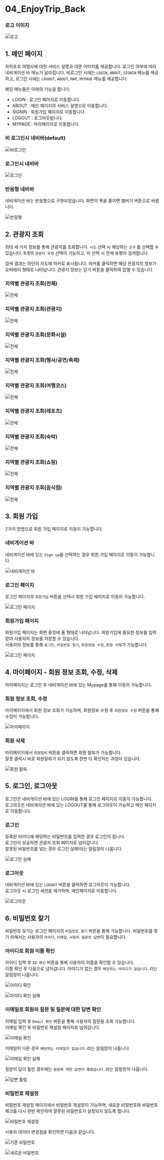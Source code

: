 # 04_EnjoyTrip_Back

### 로고 이미지

![로고](./WebContent/assets/img/Hahahoho-logo.png)

## 1. 메인 페이지

하하호호 여행사에 대한 서비스 설명과 대문 이미지를 제공합니다. 로그인 여부에 따라 네비게이션 바 메뉴가 달라집니다. 비로그인 시에는 `LOGIN`, `ABOUT`, `SIGNIN` 메뉴를 제공하고, 로그인 시에는 `LOGOUT`, `ABOUT`, `MAP`, `MYPAGE` 메뉴를 제공합니다.

해당 메뉴들은 아래의 기능을 합니다.

- LOGIN : 로그인 페이지로 이동합니다.
- ABOUT : 메인 페이지의 서비스 설명으로 이동합니다.
- SIGNIN : 회원가입 페이지로 이동합니다.
- LOGOUT : 로그아웃됩니다.
- MYPAGE : 마이페이지로 이동합니다.

### 비 로그인시 네비바(default)

![비로그인](./WebContent/assets/img/indexpage_default.png)

### 로그인시 네비바

![로그인](./WebContent/assets/img/indexpage_login.png)

### 반응형 네비바

네비게이션 바는 반응형으로 구현되었습니다. 화면의 폭을 줄이면 햄버거 버튼으로 바뀝니다.

![반응형](./WebContent/assets/img/indexpage_small.png)

## 2. 관광지 조회

최대 세 가지 정보를 통해 관광지를 조회합니다. `시도` 선택 시 해당하는 `군구` 를 선택할 수 있습니다. 8개의 `관광지 유형` 선택이 가능하고, 미 선택 시 전체 유형이 검색됩니다.

검색 결과는 하단의 지도에 마커로 표시됩니다. 마커를 클릭하면 해당 관광지의 정보가 오버레이 형태로 나타납니다. 관광지 정보는 닫기 버튼을 클릭하여 없앨 수 있습니다.

### 지역별 관광지 조회(전체)
![전체](./WebContent/assets/img/capture/조회_전체.png)

### 지역별 관광지 조회(관광지)
![전체](./WebContent/assets/img/capture/조회_관광지.png)

### 지역별 관광지 조회(문화시설)
![전체](./WebContent/assets/img/capture/조회_문화시설.png)

### 지역별 관광지 조회(행사/공연/축제)
![전체](./WebContent/assets/img/capture/조회_축제공연행사.png)

### 지역별 관광지 조회(여행코스)
![전체](./WebContent/assets/img/capture/조회_여행코스.png)

### 지역별 관광지 조회(레포츠)
![전체](./WebContent/assets/img/capture/조회_레포츠.png)

### 지역별 관광지 조회(숙박)
![전체](./WebContent/assets/img/capture/조회_숙박.png)

### 지역별 관광지 조회(쇼핑)
![전체](./WebContent/assets/img/capture/조회_쇼핑.png)

### 지역별 관광지 조회(음식점)
![전체](./WebContent/assets/img/capture/조회_음식점.png)

## 3. 회원 가입

2가지 방법으로 회원 가입 페이지로 이동이 가능합니다.

### 네비게이션 바

네비게이션 바에 있는 `Sign up`를 선택하는 경우 회원 가입 페이지로 이동이 가능합니다.

![네비게이션 바](./WebContent/assets/img/signuppage_login1.jpg)

### 로그인 페이지

로그인 페이지의 `회원가입` 버튼을 선택시 회원 가입 페이지로 이동이 가능합니다.

![로그인 페이지](./WebContent/assets/img/signuppage_login2.jpg)

### 회원가입 페이지

회원가입 페이지는 화면 중앙에 폼 형태로 나타납니다. 회원가입에 필요한 정보를 입력받아 사용자의 정보를 저장할 수 있습니다.<br>
사용자의 정보를 통해 `로그인`, `비밀번호 찾기`, `회원정보 수정`, `회원 삭제`가 가능합니다.

![로그인 페이지](./WebContent/assets/img/singuppage.jpg)

## 4. 마이페이지 - 회원 정보 조회, 수정, 삭제

마이페이지는 로그인 후 네비게이션 바에 있는 Mypage를 통해 이동이 가능합니다. <br>

### 회원 정보 조회, 수정

마이페이지에서 회원 정보 조회가 가능하며, 회원정보 수정 후 `회원정보 수정` 버튼을 통해 수정이 가능합니다.

![마이페이지](./WebContent/assets/img/mypage.jpg)

### 회원 삭제

마이페이지에서 `회원탈퇴` 버튼을 클릭하면 회원 탈퇴가 가능합니다. <br>
잘못 클릭시 바로 회원탈퇴가 되지 않도록 한번 더 확인하는 과정이 있습니다.

![회원 탈퇴](./WebContent/assets/img/mypage_delete.jpg)

## 5. 로그인, 로그아웃

로그인은 네비게이션 바에 있는 LOGIN를 통해 로그인 페이지로 이동이 가능합니다. <br>
로그아웃은 네비게이션 바에 있는 LOGOUT를 통해 로그아웃이 가능하고 메인 페이지로 이동합니다.

### 로그인

등록된 아이디에 해당하는 비밀번호를 입력한 경우 로그인이 됩니다. <br>
로그인이 성공하면 관광지 조회 페이지로 넘어갑니다. <br>
잘못된 비밀번호를 넣는 경우 로그인 실패!라는 알림창이 나옵니다.

![로그인 실패](./WebContent/assets/img/loginpage_fail.jpg)

### 로그아웃

네비게이션 바에 있는 `LOGOUT` 버튼을 클릭하면 로그아웃이 가능합니다. <br>
로그아웃 시 로그인 세션을 제거하며, 메인페이지로 이동합니다.

![로그아웃](./WebContent/assets/img/logout.jpg)

## 6. 비밀번호 찾기

비밀번호 찾기는 로그인 페이지의 `비밀번호 찾기` 버튼을 통해 가능합니다.
비밀번호를 찾기 위해서는 사용자의 `아이디`, `이메일`, `사용자 질문의 답변`이 필요합니다.

### 아이디로 회원 이름 확인

아이디 입력 후 `ID 확인` 버튼을 통해 사용자의 이름을 확인할 수 있습니다. <br>
이름 확인 후 다음으로 넘어갑니다. 아이디가 없는 경우 `해당하는 아이디가 없습니다.`라는 알림창이 나옵니다.

![아이디 확인](./WebContent/assets/img/findpasswordbyid.jpg)

![아이디 확인 실패](./WebContent/assets/img/findpasswordbyid2.jpg)

### 이메일로 회원의 질문 및 질문에 대한 답변 확인

이메일 입력 후 `Email 확인` 버튼을 통해 사용자의 질문을 조회 가능합니다. <br>
이메일 확인 후 비밀번호 재설정 페이지로 넘어갑니다.

![이메일 확인](./WebContent/assets/img/findpasswordbyemail.jpg)

이메일이 다른 경우 `해당하는 이메일이 없습니다.`라는 알림창이 나옵니다.

![이메일 확인 실패](./WebContent/assets/img/findpasswordbyemail2.jpg)

질문의 답이 틀린 경우에는 `질문에 대한 답변이 틀렸습니다.`라는 알림창이 나옵니다.

![답변 틀림](./WebContent/assets/img/findpasswordbyemail_fail.jpg)

### 비밀번호 재설정

비밀번호 재설정 페이지에서 비밀번호 재설정이 가능하며, 새로운 비밀번호와 비밀번호 체크를 다시 한번 확인하여 잘못된 비밀번호가 설정되지 않도록 합니다.

![비밀번호 재설정](./WebContent/assets/img/changepasswordpage1.jpg)

사용자 데이터 변경점을 확인하면 다음과 같습니다.

![기존 비밀번호](./WebContent/assets/img/userinform.jpg)

![새로운 비밀번호](./WebContent/assets/img/usernewinform.jpg)
